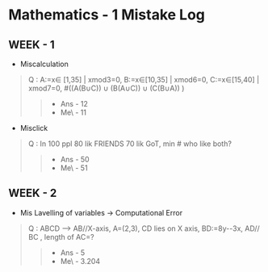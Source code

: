 # Mathematics - 1 Mistake Log

## WEEK - 1

+ Miscalculation
> Q : A:=x∈ [1,35] | xmod3=0, B:=x∈[10,35] | xmod6=0, C:=x∈[15,40] | xmod7=0, #((A\(B∪C)) ∪  (B\(A∪C)) ∪ (C\(B∪A))  )
>> + Ans - 12
>> + Me\ - 11

+ Misclick
> Q : In 100 ppl 80 lik FRIENDS 70 lik GoT, min # who like both?
>> + Ans - 50
>> + Me\ - 51

## WEEK - 2

+ Mis Lavelling of variables -> Computational Error
> Q : ABCD --> AB//X-axis, A=(2,3), CD lies on X axis, BD:=8y--3x, AD// BC , length of AC=?
>> + Ans - 5
>> + Me\ - 3.204